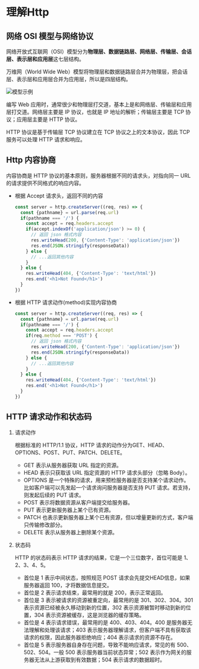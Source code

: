 # 理解Http

## 网络 OSI 模型与网络协议

网络开放式互联网（OSI）模型分为**物理层、数据链路层、网络层、传输层、会话层、表示层和应用层**这七层结构。

万维网（World Wide Web）模型将物理层和数据链路层合并为物理层，把会话层、表示层和应用层合并为应用层，所以是四层结构。

![模型示例](https://p.ssl.qhimg.com/t01e5f575e21a82f87d.webp)

编写 Web 应用时，通常很少和物理层打交道，基本上是和网络层、传输层和应用层打交道。网络层主要是 IP 协议，也就是 IP 地址的解析；传输层主要是 TCP 协议；应用层主要是 HTTP 协议。

HTTP 协议是基于传输层 TCP 协议建立在 TCP 协议之上的文本协议，因此 TCP 服务可以处理 HTTP 请求和响应。

## Http 内容协商

内容协商是 HTTP 协议的基本原则，服务器根据不同的请求头，对指向同一 URL 的请求提供不同格式的响应内容。

- 根据 Accept 请求头，返回不同的内容

    ```js
    const server = http.createServer((req, res) => {
      const {pathname} = url.parse(req.url)
      if(pathname === '/') {
        const accept = req.headers.accept
        if(accept.indexOf('application/json') >= 0) {
          // 返回 json 格式内容
          res.writeHead(200, {'Content-Type': 'application/json'})
          res.end(JSON.stringify(responseData))
        } else {
          // ...返回其他内容
        }
      } else {
        res.writeHead(404, {'Content-Type': 'text/html'})
        res.end('<h1>Not Found</h1>')
      }
    })
    ```

- 根据 HTTP 请求动作(method)实现内容协商

    ```js
    const server = http.createServer((req, res) => {
      const {pathname} = url.parse(req.url)
      if(pathname === '/') {
        const accept = req.headers.accept
        if(req.method === 'POST') {
          // 返回 json 格式内容
          res.writeHead(200, {'Content-Type': 'application/json'})
          res.end(JSON.stringify(responseData))
        } else {
          // ...返回其他内容
        }
      } else {
        res.writeHead(404, {'Content-Type': 'text/html'})
        res.end('<h1>Not Found</h1>')
      }
    })
    ```

## HTTP 请求动作和状态码

1. 请求动作

    根据标准的 HTTP/1.1 协议，HTTP 请求的动作分为GET、HEAD、OPTIONS、POST、PUT、PATCH、DELETE。

    - GET 表示从服务器获取 URL 指定的资源。
    - HEAD 表示只获取该 URL 指定资源的 HTTP 请求头部分（忽略 Body）。
    - OPTIONS 是一个特殊的请求，用来预检服务器是否支持某个请求动作。比如客户端可以先发起一个请求询问服务器是否支持 PUT 请求。若支持，则发起后续的 PUT 请求。
    - POST 表示将数据资源从客户端提交给服务器。
    - PUT 表示更新服务器上某个已有资源。
    - PATCH 也表示更新服务器上某个已有资源，但以增量更新的方式，客户端只传输修改部分。
    - DELETE 表示从服务器上删除某个资源。

2. 状态码

    HTTP 的状态码表示 HTTP 请求的结果，它是一个三位数字，首位可能是 1、2、3、4、5。

      - 首位是 1 表示中间状态，按照规范 POST 请求会先提交HEAD信息，如果服务器返回 100，才将数据信息提交。
      - 首位是 2 表示请求结束，最常用的就是 200，表示正常返回。
      - 首位是 3 表示被请求的资源被重定向，最常用的是 301、302、304。301 表示资源已经被永久移动到新的位置，302 表示资源被暂时移动到新的位置，304 表示资源被缓存，这是浏览器的缓存策略。
      - 首位是 4 表示请求错误，最常用的是 400、403、404。400 是服务器无法理解和处理该请求；403 表示服务器理解请求，但客户端不具有获取该请求的权限，因此服务器拒绝响应；404 表示请求的资源不存在。
      - 首位是 5 表示服务器自身存在问题，导致不能响应请求，常见的有 500、502、504。一般 500 表示服务器当前状态异常；502 表示作为网关的服务器无法从上游获取到有效数据；504 表示请求的数据超时。
